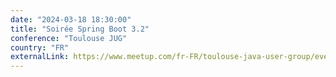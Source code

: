 ```yaml
---
date: "2024-03-18 18:30:00"
title: "Soirée Spring Boot 3.2"
conference: "Toulouse JUG"
country: "FR"
externalLink: https://www.meetup.com/fr-FR/toulouse-java-user-group/events/299588978/
---
```

